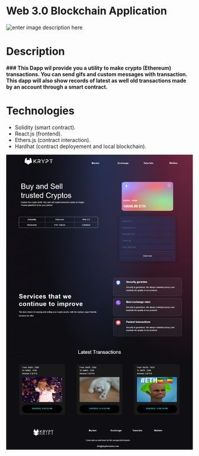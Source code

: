 ﻿# Web 3.0 Blockchain Application
![enter image description here](https://lh3.googleusercontent.com/pw/AL9nZEVH-GKFjQ2-wY6xwJRvJXFIUn2w1q1dIKzwnARE_aNK6tcU1pT_7NHxnOXmXsNpSBXjKyqBQx8gnBNdgIT9LwakJeKqtDdYrghnLJUMDiod0sNP1Zjs2B4jiWsIgF21KlHy-GnNYat3k0j0qUcASxI=w1072-h657-no?authuser=0)

# Description
**### This Dapp wil provide you a utility to make crypto (Ethereum) transactions. You can send gifs and custom messages with transaction. This dapp will also show records of latest  as well old transactions made by an account through a smart contract.**

# Technologies

 - Solidity (smart contract).
 - React.js (frontend).
 - Ethers.js (contract interaction).
 - Hardhat (contract deployement and local blockchain).

 ![image](./prototypes/krypt1.png)


